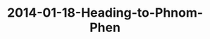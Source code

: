 ---
layout: blog
title: 2014-01-18-Heading-to-Phnom-Phen
category: blog
lat: 13.34841
lng: 103.88986
image: https://s3-us-west-2.amazonaws.com/travels2013/2014-01-18 16:32:11 PST.jpg
observation: 20140118163211PST
---